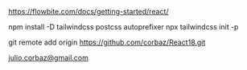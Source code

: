 https://flowbite.com/docs/getting-started/react/

npm install -D tailwindcss postcss autoprefixer
npx tailwindcss init -p

git remote add origin https://github.com/corbaz/React18.git

julio.corbaz@gmail.com

